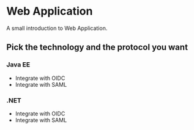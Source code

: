 # Web Application

A small introduction to Web Application.

## Pick the technology and the protocol you want

### Java EE
* Integrate with OIDC
* Integrate with SAML

### .NET
* Integrate with OIDC
* Integrate with SAML

